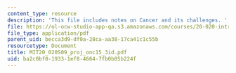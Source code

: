 ```yaml
---
content_type: resource
description: 'This file includes notes on Cancer and its challenges. '
file: https://ol-ocw-studio-app-qa.s3.amazonaws.com/courses/20-020-introduction-to-biological-engineering-design-spring-2009/ba2c0bf019331ef846647fb0b05b224f_MIT20_020S09_proj_onc15_3id.pdf
file_type: application/pdf
parent_uid: becca3d9-df0a-28ca-aa38-17ca41c1c55b
resourcetype: Document
title: MIT20_020S09_proj_onc15_3id.pdf
uid: ba2c0bf0-1933-1ef8-4664-7fb0b05b224f
---
```

